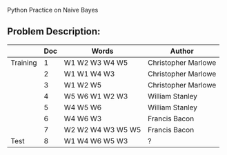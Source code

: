 Python Practice on Naive Bayes

Problem Description:
--------------------
|          | Doc | Words             | Author              |
|----------|-----|-------------------|---------------------|
| Training | 1   | W1 W2 W3 W4 W5    | Christopher Marlowe |
|          | 2   | W1 W1 W4 W3       | Christopher Marlowe |
|          | 3   | W1 W2 W5          | Christopher Marlowe |
|          | 4   | W5 W6 W1 W2 W3    | William Stanley     |
|          | 5   | W4 W5 W6          | William Stanley     |
|          | 6   | W4 W6 W3          | Francis Bacon       |
|          | 7   | W2 W2 W4 W3 W5 W5 | Francis Bacon       |
| Test     | 8   | W1 W4 W6 W5 W3    | ?                   |
